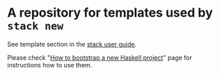A repository for templates used by `stack new`
===

See template section in the [stack user guide](https://docs.haskellstack.org/en/stable/GUIDE/#templates).

Please check "[How to bootstrap a new Haskell project](https://github.com/tricycle/haskell/blob/master/doc/NEW_PROJECT.md)" page for instructions how to use them.